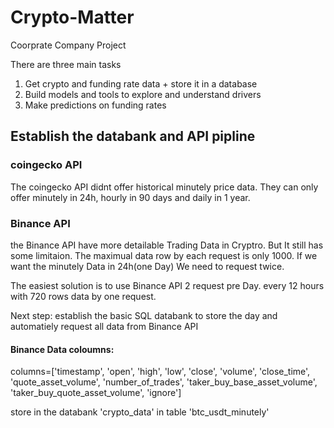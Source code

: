 # Crypto-Matter
Coorprate Company Project

There are three main tasks
1. Get crypto and funding rate data + store it in a database
2. Build models and tools to explore and understand drivers
3. Make predictions on funding rates

## Establish the databank and API pipline

### coingecko API
The coingecko API didnt offer historical minutely price data.
They can only offer minutely in 24h, hourly in 90 days and daily in 1 year.

### Binance API 
the Binance API have more detailable Trading Data in Cryptro. But It still has some limitaion. The maximual data row by each request is only 1000. If we want the minutely Data in 24h(one Day) We need to request twice.

The easiest solution is to use Binance API 2 request pre Day. 
every 12 hours with 720 rows data by one request.

Next step: establish the basic SQL databank to store the day
and automatiely request all data from Binance API

#### Binance Data coloumns: 
 columns=['timestamp', 'open', 'high', 'low', 'close', 'volume',  'close_time', 'quote_asset_volume', 'number_of_trades', 'taker_buy_base_asset_volume', 'taker_buy_quote_asset_volume', 'ignore']

store in the databank 'crypto_data' in table 'btc_usdt_minutely'
